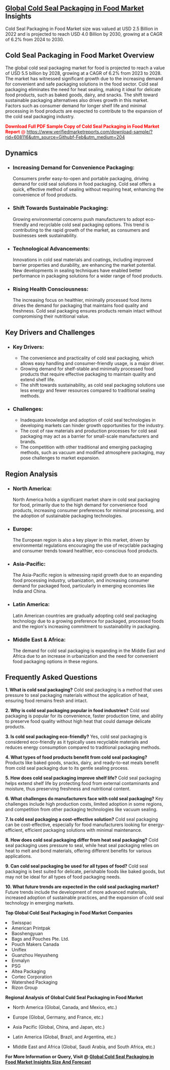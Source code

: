 <h2><a href="https://www.verifiedmarketreports.com/download-sample/?rid=608116&amp;utm_source=Githubf&amp;utm_medium=204" target="_blank">Global Cold Seal Packaging in Food Market</a> Insights</h2><p>Cold Seal Packaging in Food Market size was valued at USD 2.5 Billion in 2022 and is projected to reach USD 4.0 Billion by 2030, growing at a CAGR of 6.2% from 2024 to 2030.</p><p> <h2>Cold Seal Packaging in Food Market Overview</h2> <p>The global cold seal packaging market for food is projected to reach a value of USD 5.5 billion by 2028, growing at a CAGR of 6.2% from 2023 to 2028. The market has witnessed significant growth due to the increasing demand for convenient and safe packaging solutions in the food sector. Cold seal packaging eliminates the need for heat sealing, making it ideal for delicate food products, such as baked goods, dairy, and snacks. The shift toward sustainable packaging alternatives also drives growth in this market. Factors such as consumer demand for longer shelf life and minimal processing in food products are expected to contribute to the expansion of the cold seal packaging industry. <p><p><span class=""><span style="color: #ff0000;"><strong>Download Full PDF Sample Copy of Cold Seal Packaging in Food Market Report</strong> @ </span><a href="https://www.verifiedmarketreports.com/download-sample/?rid=608116&amp;utm_source=Githubf-Feb&amp;utm_medium=204" target="_blank">https://www.verifiedmarketreports.com/download-sample/?rid=608116&amp;utm_source=Githubf-Feb&amp;utm_medium=204</a></span></p></p> <h2>Dynamics</h2> <ul> <li><h3>Increasing Demand for Convenience Packaging:</h3> Consumers prefer easy-to-open and portable packaging, driving demand for cold seal solutions in food packaging. Cold seal offers a quick, effective method of sealing without requiring heat, enhancing the convenience of food products.</li> <li><h3>Shift Towards Sustainable Packaging:</h3> Growing environmental concerns push manufacturers to adopt eco-friendly and recyclable cold seal packaging options. This trend is contributing to the rapid growth of the market, as consumers and businesses seek sustainability.</li> <li><h3>Technological Advancements:</h3> Innovations in cold seal materials and coatings, including improved barrier properties and durability, are enhancing the market potential. New developments in sealing techniques have enabled better performance in packaging solutions for a wider range of food products.</li> <li><h3>Rising Health Consciousness:</h3> The increasing focus on healthier, minimally processed food items drives the demand for packaging that maintains food quality and freshness. Cold seal packaging ensures products remain intact without compromising their nutritional value.</li> </ul> <h2>Key Drivers and Challenges</h2> <ul> <li><h3>Key Drivers:</h3> <ul> <li>The convenience and practicality of cold seal packaging, which allows easy handling and consumer-friendly usage, is a major driver.</li> <li>Growing demand for shelf-stable and minimally processed food products that require effective packaging to maintain quality and extend shelf life.</li> <li>The shift towards sustainability, as cold seal packaging solutions use less energy and fewer resources compared to traditional sealing methods.</li> </ul> </li> <li><h3>Challenges:</h3> <ul> <li>Inadequate knowledge and adoption of cold seal technologies in developing markets can hinder growth opportunities for the industry.</li> <li>The cost of raw materials and production processes for cold seal packaging may act as a barrier for small-scale manufacturers and brands.</li> <li>The competition with other traditional and emerging packaging methods, such as vacuum and modified atmosphere packaging, may pose challenges to market expansion.</li> </ul> </li> </ul> <h2>Region Analysis</h2> <ul> <li><h3>North America:</h3> North America holds a significant market share in cold seal packaging for food, primarily due to the high demand for convenience food products, increasing consumer preferences for minimal processing, and the adoption of sustainable packaging technologies.</li> <li><h3>Europe:</h3> The European region is also a key player in this market, driven by environmental regulations encouraging the use of recyclable packaging and consumer trends toward healthier, eco-conscious food products.</li> <li><h3>Asia-Pacific:</h3> The Asia-Pacific region is witnessing rapid growth due to an expanding food processing industry, urbanization, and increasing consumer demand for packaged food, particularly in emerging economies like India and China.</li> <li><h3>Latin America:</h3> Latin American countries are gradually adopting cold seal packaging technology due to a growing preference for packaged, processed foods and the region's increasing commitment to sustainability in packaging.</li> <li><h3>Middle East & Africa:</h3> The demand for cold seal packaging is expanding in the Middle East and Africa due to an increase in urbanization and the need for convenient food packaging options in these regions.</li> </ul> <h2>Frequently Asked Questions</h2> <p><strong>1. What is cold seal packaging?</strong> Cold seal packaging is a method that uses pressure to seal packaging materials without the application of heat, ensuring food remains fresh and intact.</p> <p><strong>2. Why is cold seal packaging popular in food industries?</strong> Cold seal packaging is popular for its convenience, faster production time, and ability to preserve food quality without high heat that could damage delicate products.</p> <p><strong>3. Is cold seal packaging eco-friendly?</strong> Yes, cold seal packaging is considered eco-friendly as it typically uses recyclable materials and reduces energy consumption compared to traditional packaging methods.</p> <p><strong>4. What types of food products benefit from cold seal packaging?</strong> Products like baked goods, snacks, dairy, and ready-to-eat meals benefit from cold seal packaging due to its gentle sealing process.</p> <p><strong>5. How does cold seal packaging improve shelf life?</strong> Cold seal packaging helps extend shelf life by protecting food from external contaminants and moisture, thus preserving freshness and nutritional content.</p> <p><strong>6. What challenges do manufacturers face with cold seal packaging?</strong> Key challenges include high production costs, limited adoption in some regions, and competition from other packaging technologies like vacuum sealing.</p> <p><strong>7. Is cold seal packaging a cost-effective solution?</strong> Cold seal packaging can be cost-effective, especially for food manufacturers looking for energy-efficient, efficient packaging solutions with minimal maintenance.</p> <p><strong>8. How does cold seal packaging differ from heat seal packaging?</strong> Cold seal packaging uses pressure to seal, while heat seal packaging relies on heat to melt and bond materials, offering different benefits for various applications.</p> <p><strong>9. Can cold seal packaging be used for all types of food?</strong> Cold seal packaging is best suited for delicate, perishable foods like baked goods, but may not be ideal for all types of food packaging needs.</p> <p><strong>10. What future trends are expected in the cold seal packaging market?</strong> Future trends include the development of more advanced materials, increased adoption of sustainable practices, and the expansion of cold seal technology in emerging markets.</p> </p><p><strong>Top Global Cold Seal Packaging in Food Market Companies</strong></p><div data-test-id=""><p><li>Swisspac</li><li> American Printpak</li><li> Baoshengyuan</li><li> Bags and Pouches Pte. Ltd.</li><li> Pouch Makers Canada</li><li> Uniflex</li><li> Guanzhou Heyusheng</li><li> Enmalyn</li><li> PSG</li><li> Altea Packaging</li><li> Cortec Corporation</li><li> Watershed Packaging</li><li> Rizon Group</li></p><div><strong>Regional Analysis of&nbsp;Global Cold Seal Packaging in Food Market</strong></div><ul><li dir="ltr"><p dir="ltr">North America&nbsp;(Global, Canada, and Mexico, etc.)</p></li><li dir="ltr"><p dir="ltr">Europe (Global, Germany, and France, etc.)</p></li><li dir="ltr"><p dir="ltr">Asia Pacific&nbsp;(Global, China, and Japan, etc.)</p></li><li dir="ltr"><p dir="ltr">Latin America&nbsp;(Global, Brazil, and Argentina, etc.)</p></li><li dir="ltr">Middle East and Africa&nbsp;(Global, Saudi Arabia, and South Africa, etc.)</li></ul><p><strong>For More Information or Query, Visit @&nbsp;</strong><strong><a href="https://www.verifiedmarketreports.com/product/cold-seal-packaging-in-food-market/?utm_source=Githubf&amp;utm_medium=204" target="_blank">Global Cold Seal Packaging in Food Market Insights Size And Forecast</a></strong></p></div>
